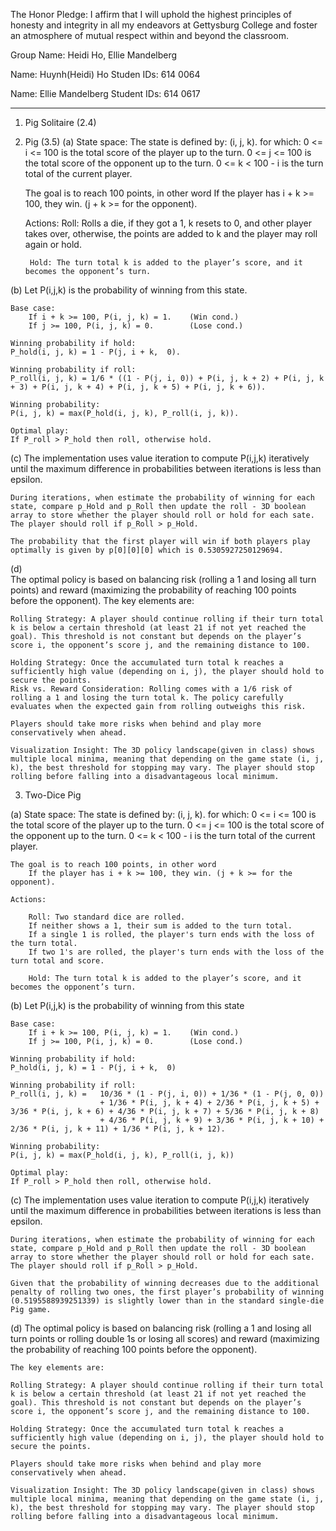 The Honor Pledge: I affirm that I will uphold the highest principles of honesty and integrity in all my endeavors at Gettysburg College and foster an atmosphere of mutual respect within and beyond the classroom.

Group Name: Heidi Ho, Ellie Mandelberg

Name: Huynh(Heidi) Ho
Studen IDs: 614 0064

Name: Ellie Mandelberg
Student IDs: 614 0617


---------------------
1. Pig Solitaire (2.4)


2. Pig (3.5)
(a) State space: 
    The state is defined by: (i, j, k). 
    for which: 
        0 <= i <= 100 is the total score of the player up to the turn. 
        0 <= j <= 100 is the total score of the opponent up to the turn.
        0 <= k < 100 - i is the turn total of the current player. 

    The goal is to reach 100 points, in other word
    	If the player has i + k >= 100, they win. (j + k >= for the opponent).

    Actions:
        Roll: Rolls a die, if they got a 1, k resets to 0, and other player takes over, otherwise, the points are added to k and the player may roll again or hold. 

        Hold: The turn total k is added to the player’s score, and it becomes the opponent’s turn.

(b) 
    Let P(i,j,k) is the probability of winning from this state.

    Base case: 
        If i + k >= 100, P(i, j, k) = 1.    (Win cond.)
        If j >= 100, P(i, j, k) = 0.        (Lose cond.)

    Winning probability if hold:
    P_hold(i, j, k) = 1 - P(j, i + k,  0).

    Winning probability if roll:
    P_roll(i, j, k) = 1/6 * ((1 - P(j, i, 0)) + P(i, j, k + 2) + P(i, j, k + 3) + P(i, j, k + 4) + P(i, j, k + 5) + P(i, j, k + 6)). 

    Winning probability: 
    P(i, j, k) = max(P_hold(i, j, k), P_roll(i, j, k)).

    Optimal play:
    If P_roll > P_hold then roll, otherwise hold. 

(c) 
    The implementation uses value iteration to compute P(i,j,k) iteratively until the maximum difference in probabilities between iterations is less than epsilon.
    
    During iterations, when estimate the probability of winning for each state, compare p_Hold and p_Roll then update the roll - 3D boolean array to store whether the player should roll or hold for each sate. The player should roll if p_Roll > p_Hold. 
    
    The probability that the first player will win if both players play optimally is given by p[0][0][0] which is 0.5305927250129694.

(d)      
    The optimal policy is based on balancing risk (rolling a 1 and losing all turn points) and reward (maximizing the probability of reaching 100 points before the opponent). The key elements are:

	Rolling Strategy: A player should continue rolling if their turn total k is below a certain threshold (at least 21 if not yet reached the goal). This threshold is not constant but depends on the player’s score i, the opponent’s score j, and the remaining distance to 100.
	
    Holding Strategy: Once the accumulated turn total k reaches a sufficiently high value (depending on i, j), the player should hold to secure the points.
	Risk vs. Reward Consideration: Rolling comes with a 1/6 risk of rolling a 1 and losing the turn total k. The policy carefully evaluates when the expected gain from rolling outweighs this risk.
	
    Players should take more risks when behind and play more conservatively when ahead.

    Visualization Insight: The 3D policy landscape(given in class) shows multiple local minima, meaning that depending on the game state (i, j, k), the best threshold for stopping may vary. The player should stop rolling before falling into a disadvantageous local minimum.


3. Two-Dice Pig

(a)
    State space: 
    The state is defined by: (i, j, k). 
    for which: 
        0 <= i <= 100 is the total score of the player up to the turn. 
        0 <= j <= 100 is the total score of the opponent up to the turn.
        0 <= k < 100 - i is the turn total of the current player. 

    The goal is to reach 100 points, in other word
    	If the player has i + k >= 100, they win. (j + k >= for the opponent).

    Actions:
        
        Roll: Two standard dice are rolled.
        If neither shows a 1, their sum is added to the turn total.
        If a single 1 is rolled, the player's turn ends with the loss of the turn total.
        If two 1's are rolled, the player's turn ends with the loss of the turn total and score.

        Hold: The turn total k is added to the player’s score, and it becomes the opponent’s turn.
(b)
    Let P(i,j,k) is the probability of winning from this state

    Base case: 
        If i + k >= 100, P(i, j, k) = 1.    (Win cond.)
        If j >= 100, P(i, j, k) = 0.        (Lose cond.)

    Winning probability if hold:
    P_hold(i, j, k) = 1 - P(j, i + k,  0)

    Winning probability if roll:
    P_roll(i, j, k) =   10/36 * (1 - P(j, i, 0)) + 1/36 * (1 - P(j, 0, 0))   
                        + 1/36 * P(i, j, k + 4) + 2/36 * P(i, j, k + 5) + 3/36 * P(i, j, k + 6) + 4/36 * P(i, j, k + 7) + 5/36 * P(i, j, k + 8)
                        + 4/36 * P(i, j, k + 9) + 3/36 * P(i, j, k + 10) + 2/36 * P(i, j, k + 11) + 1/36 * P(i, j, k + 12). 

    Winning probability: 
    P(i, j, k) = max(P_hold(i, j, k), P_roll(i, j, k))

    Optimal play:
    If P_roll > P_hold then roll, otherwise hold. 

(c)
    The implementation uses value iteration to compute P(i,j,k) iteratively until the maximum difference in probabilities between iterations is less than epsilon.
    
    During iterations, when estimate the probability of winning for each state, compare p_Hold and p_Roll then update the roll - 3D boolean array to store whether the player should roll or hold for each sate. The player should roll if p_Roll > p_Hold. 
    
    Given that the probability of winning decreases due to the additional penalty of rolling two ones, the first player’s probability of winning (0.5195588939251339) is slightly lower than in the standard single-die Pig game.

(d)
    The optimal policy is based on balancing risk (rolling a 1 and losing all turn points or rolling double 1s or losing all scores) and reward (maximizing the probability of reaching 100 points before the opponent). 
    
    The key elements are:

	Rolling Strategy: A player should continue rolling if their turn total k is below a certain threshold (at least 21 if not yet reached the goal). This threshold is not constant but depends on the player’s score i, the opponent’s score j, and the remaining distance to 100.
	
    Holding Strategy: Once the accumulated turn total k reaches a sufficiently high value (depending on i, j), the player should hold to secure the points.
	
    Players should take more risks when behind and play more conservatively when ahead.

    Visualization Insight: The 3D policy landscape(given in class) shows multiple local minima, meaning that depending on the game state (i, j, k), the best threshold for stopping may vary. The player should stop rolling before falling into a disadvantageous local minimum.